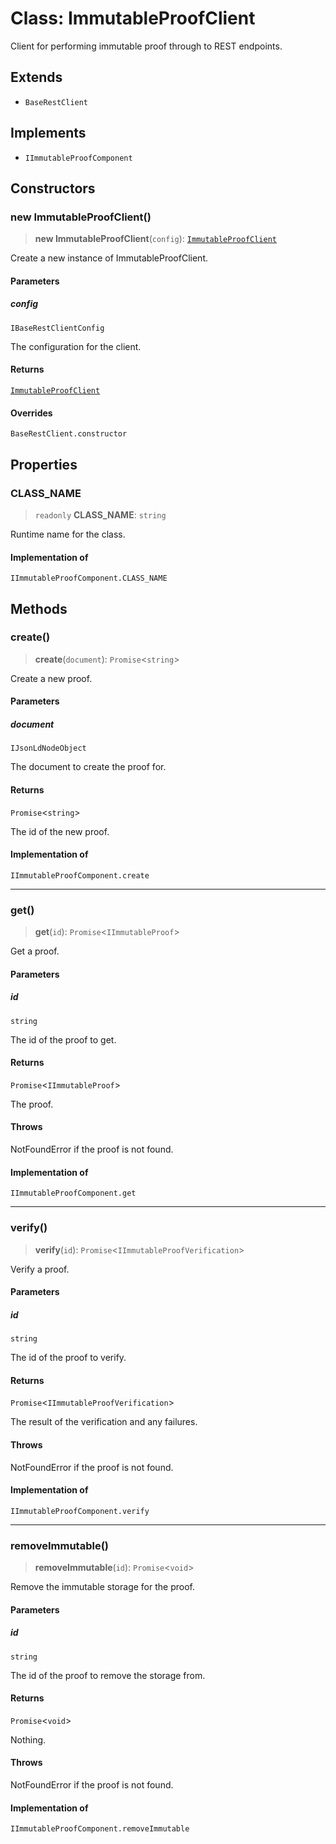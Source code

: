 # Class: ImmutableProofClient

Client for performing immutable proof through to REST endpoints.

## Extends

- `BaseRestClient`

## Implements

- `IImmutableProofComponent`

## Constructors

### new ImmutableProofClient()

> **new ImmutableProofClient**(`config`): [`ImmutableProofClient`](ImmutableProofClient.md)

Create a new instance of ImmutableProofClient.

#### Parameters

##### config

`IBaseRestClientConfig`

The configuration for the client.

#### Returns

[`ImmutableProofClient`](ImmutableProofClient.md)

#### Overrides

`BaseRestClient.constructor`

## Properties

### CLASS\_NAME

> `readonly` **CLASS\_NAME**: `string`

Runtime name for the class.

#### Implementation of

`IImmutableProofComponent.CLASS_NAME`

## Methods

### create()

> **create**(`document`): `Promise`\<`string`\>

Create a new proof.

#### Parameters

##### document

`IJsonLdNodeObject`

The document to create the proof for.

#### Returns

`Promise`\<`string`\>

The id of the new proof.

#### Implementation of

`IImmutableProofComponent.create`

***

### get()

> **get**(`id`): `Promise`\<`IImmutableProof`\>

Get a proof.

#### Parameters

##### id

`string`

The id of the proof to get.

#### Returns

`Promise`\<`IImmutableProof`\>

The proof.

#### Throws

NotFoundError if the proof is not found.

#### Implementation of

`IImmutableProofComponent.get`

***

### verify()

> **verify**(`id`): `Promise`\<`IImmutableProofVerification`\>

Verify a proof.

#### Parameters

##### id

`string`

The id of the proof to verify.

#### Returns

`Promise`\<`IImmutableProofVerification`\>

The result of the verification and any failures.

#### Throws

NotFoundError if the proof is not found.

#### Implementation of

`IImmutableProofComponent.verify`

***

### removeImmutable()

> **removeImmutable**(`id`): `Promise`\<`void`\>

Remove the immutable storage for the proof.

#### Parameters

##### id

`string`

The id of the proof to remove the storage from.

#### Returns

`Promise`\<`void`\>

Nothing.

#### Throws

NotFoundError if the proof is not found.

#### Implementation of

`IImmutableProofComponent.removeImmutable`
